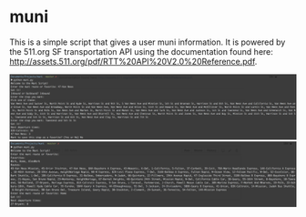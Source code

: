 # muni

This is a simple script that gives a user muni information. It is
powered by the 511.org SF transportation API using the documentation
found here: http://assets.511.org/pdf/RTT%20API%20V2.0%20Reference.pdf.

![resume image](https://github.com/shnraj/muni/blob/master/script.png)
![resume image](https://github.com/shnraj/muni/blob/master/favorite.png)
